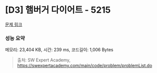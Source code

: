 # [D3] 햄버거 다이어트 - 5215 

[문제 링크](https://swexpertacademy.com/main/code/problem/problemDetail.do?contestProbId=AWT-lPB6dHUDFAVT) 

### 성능 요약

메모리: 23,404 KB, 시간: 239 ms, 코드길이: 1,006 Bytes



> 출처: SW Expert Academy, https://swexpertacademy.com/main/code/problem/problemList.do